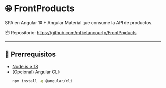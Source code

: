 # 🌐 FrontProducts

SPA en Angular 18 + Angular Material que consume la API de productos.

📦 Repositorio: https://github.com/mfbetancourtp/FrontProducts

---

## 🚀 Prerrequisitos

- [Node.js ≥ 18](https://nodejs.org/)  
- (Opcional) Angular CLI:  
  ```bash
  npm install -g @angular/cli
